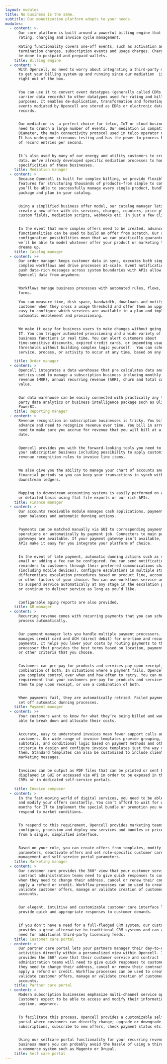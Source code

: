 ```yaml
---
layout: modules
title: No business is the same.
subtitle: Our monetization platform adapts to your needs.
modules:
  - content: >-
      Our core platform is built around a powerful billing engine that provides
      rating, charging and invoice cycle management.

      Rating functionality covers one-off events, such as activation and
      termination charges, subscription events and usage charges. Charging can
      be done to postpaid and prepaid wallets.
    title: Billing engine
  - content: >
      With Opencell, no need to worry about integrating a third-party mediation
      to get your billing system up and running since our mediation  is included
      right out of the box.


      You can use it to convert event datatypes (generally called CDRs or
      carrier data records) to other datatypes used for rating and billing
      purposes. It enables de-duplication, transformation and formating. CDR
      events mediated by Opencell are stored as EDRs or electronic data
      records.  


      Our mediation is  a perfect choice for telco, IoT or cloud businesses that
      need to crunch a large number of events. Our mediation is compatible with
      Diameter, the main connectivity protocol used in telco operator networks.
      It has undergone strenuous testing and has the power to process hundreds
      of record entries per second. 


      It’s also used by many of our energy and utility customers to crunch meter
      data. We’ve already developed specific mediation processes to handle the
      specificities of these businesses. 
    title: Mediation manager
  - content: >
      Because Opencell is built for complex billing, we provide flexible
      features for structuring thousands of products—from simple to complex—so
      you’ll be able to successfully manage every single product, bundle,
      package and plan in your catalog.


      Using a simplified business offer model, our catalog manager lets users
      create a new offer with its services, charges, counters, price plans,
      custom fields, mediation scripts, webhooks etc. in just a few clicks.


      In the event that more complex offers need to be created, advanced
      functionalities can be used to build an offer from scratch. Our rich
      configuration possibilities mean that we can practically guarantee that
      we’ll be able to model whatever offer your product or marketing teams
      dreams up. 
    title: Catalog manager
  - content: >+
      Our order manager keeps customer data in sync, executes both simple and
      complex workflows and drive processes at-scale. Event notifications that
      push data-rich messages across system boundaries with APIs allow access to
      Opencell data from anywhere. 


      Workflows manage business processes with automated rules, flows, and
      forms. 

      You can measure time, disk space, bandwidth, downloads and notify a
      customer when they cross a usage threshold and offer them an upgrade. It’s
      easy to configure which services are available in a plan and implement
      automatic enablement and provisioning.


      We make it easy for business users to make changes without going through
      IT. You can trigger automated provisioning and a wide variety of other
      business functions in real time. You can alert customers about
      time-sensitive discounts, expired credit cards, or impending usage
      thresholds without building complex logic yourself.  You can schedule any
      service, process, or activity to occur at any time, based on any trigger. 

    title: Order manager
  - content: >
      Opencell integrates a data warehouse that pre calculates data and standard
      metrics used to manage a subscription business including monthly recurring
      revenue (MRR), annual recurring revenue (ARR), churn and total contract
      value. 


      Our data warehouse can be easily connected with practically any third
      party data analytics or business intelligence package such as Qlikview or
      PowerBI. 
    title: Reporting manager
  - content: >
      Revenue recognition in subscription businesses is tricky. You bill in
      advance and need to recognize revenue over time. You bill in arrears and
      need to make sure you accrue for revenue that you will bill at a later
      date.


      Opencell provides you with the forward-looking tools you need to manage
      your subscription business including possibility to apply customized
      revenue recognition rules to invoice line items.


      We also give you the ability to manage your chart of accounts and
      financial periods so you can keep your transactions in synch with your
      downstream ledgers. 


      Mapping to downstream accounting systems is easily performed on a summary
      or detailed basis using flat file exports or our rich APIs. 
    title: Finance manager
  - content: >
      Our accounts receivable module manages cash applications, payment methods,
      open balances and automatic dunning actions.


      Payments can be matched manually via GUI to corresponding payments
      operations or automatically by payment job. Connectors to main payment
      gateways are available. If your payment gateway isn’t available, our rich
      APIs make it easy for you integrate your platform of choice. 


      In the event of late payment, automatic dunning actions such as sending
      email or adding a fee can be configured. You can send notifications and
      reminders to customers through their preferred communications channels
      (including mobile devices), configure escalations in multiple stages, and
      differentiate escalation procedures based on product line, account group,
      or other factors of your choice. You can use workflows service activation
      to suspend service automatically at any stage in the escalation process,
      or continue to deliver service as long as you’d like. 


      Configurable aging reports are also provided. 
    title: AR manager
  - content: >
      Recurring revenue comes with recurring payments that you can schedule and
      process automatically. 


      Our payment manager lets you handle multiple payment processors. It
      manages credit card and ACH (direct debit) for one-time and recurring
      payments. It helps you lower your costs by routing payments to the
      processor that provides the best terms based on location, payment method,
      or other criteria that you choose. 


      Customers can pre-pay for products and services pay upon receipt, or use a
      combination of both. In situations where a payment fails, Opencell gives
      you complete control over when and how often to retry. You can make it a
      requirement that your customers pre-pay for products and services, allow
      them to pay upon receipt, or use a combination of both.


      When payments fail, they are automatically retried. Failed payments can
      set off automatic dunning processes.
    title: Payment manager
  - content: >+
      Your customers want to know for what they’re being billed and want to be
      able to break down and allocate their costs. 


      Accurate, easy to understand invoices mean fewer support calls and happier
      customers. Our wide range of invoice templates provide grouping,
      subtotals, and conditional logic based on payment methods and other
      criteria to design and configure invoice templates just the way you want
      them. Standard templates can also be customized to include client-specific
      marketing messages. 


      Invoices can be output as PDF files that can be printed or sent by email,
      displayed in GUI or accessed via API in order to be exposed in third-party
      CRMs or in dedicated self-service portals. 

    title: Invoice composer
  - content: >
      In the fast-moving world of digital services, you need to be able to test
      and modify your offers constantly. You can’t afford to wait for weeks or
      months for IT to implement the special bundle or promotion you need to
      respond to market conditions. 


      To respond to this requirement, Opencell provides marketing teams
      configure, provision and deploy new services and bundles or price changes 
      from a single, simplified interface. 


      Based on your role, you can create offers from templates, modify offer
      parameters, deactivate offers and set role-specific customer care
      management and self-service portal parameters. 
    title: Marketing manager
  - content: >
      Our customer care provides the 360° view that your customer service and
      contract administration teams need to give quick responses to customers
      when they need to change their address, cancel or renew their contracts or
      apply a refund or credit. Workflow processes can be used to create or
      validate customer offers, manage or validate creation of customer
      accounts.


      Our elegant, intuitive and customizable customer care interface lets you
      provide quick and appropriate responses to customer demands. 


      If you don’t have a need for a full-fledged CRM system, our customer care
      provides a great alternative to traditional CRM systems and can avoid the
      need for additional third-party licensing feeds. 
    title: Customer care portal
  - content: >
      Our partner care portal lets your partners manager their day-to-day
      activities directly within a personalized view within Opencell. It
      provides the 360° view that their customer service and contract
      administration teams will need to give quick responses to customers when
      they need to change their address, cancel or renew their contracts or
      apply a refund or credit. Workflow processes can be used to create or
      validate customer offers, manage or validate creation of customer
      accounts.
    title: Partner care portal
  - content: >
      Modern subscription businesses emphasize multi-channel service options.
      Customers expect to be able to access and modify their information
      anytime, anywhere. 


      To facilitate this process, Opencell provides a customizable selfcare
      portal where customers can directly change; upgrade or downgrade
      subscriptions, subscribe to new offers, check payment status etc. 


      Using our selfcare portal functionality for your recurring revenue
      business means you can probably avoid the hassle of using a third-party
      e-commerce system such as Magento or Drupal. 
    title: Self care portal
---
```


